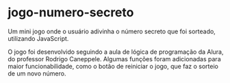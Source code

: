 # jogo-numero-secreto
Um mini jogo onde o usuário adivinha o número secreto que foi sorteado, utilizando JavaScript.

O jogo foi desenvolvido seguindo a aula de lógica de programação da Alura, do professor Rodrigo Caneppele. Algumas funções foram adicionadas para maior funcionabilidade, como o botão de reiniciar o jogo, que faz o sorteio de um novo número.
